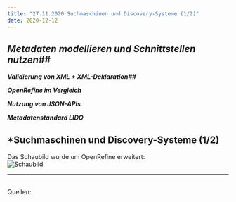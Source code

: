 ```yaml
---
title: "27.11.2020 Suchmaschinen und Discovery-Systeme (1/2)"
date: 2020-12-12
---
```


## *Metadaten modellieren und Schnittstellen nutzen##*

***Validierung von XML + XML-Deklaration##*** 

***OpenRefine im Vergleich***  

***Nutzung von JSON-APIs***

***Metadatenstandard LIDO***

## *Suchmaschinen und Discovery-Systeme (1/2)



Das Schaubild wurde um OpenRefine erweitert:  
![Schaubild]({{site.baseurl}}/images/schaubild_neu.png) 


---  
<br>
Quellen: 

